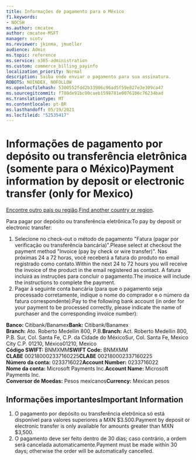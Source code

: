 ```yaml
---
title: Informações de pagamento para o México
f1.keywords:
- NOCSH
ms.author: cmcatee
author: cmcatee-MSFT
manager: scotv
ms.reviewer: jkinma, jmueller
audience: Admin
ms.topic: reference
ms.service: o365-administration
ms.custom: commerce_billing_payinfo
localization_priority: Normal
description: Saiba onde enviar o pagamento para sua assinatura.
ROBOTS: NOINDEX, NOFOLLOW
ms.openlocfilehash: 5300552fdd2b33986c96ad5f59e827e3e309ca47
ms.sourcegitcommit: f780de91bc00caeb1598781e0076106c76234bad
ms.translationtype: MT
ms.contentlocale: pt-BR
ms.lasthandoff: 05/19/2021
ms.locfileid: "52535417"
---
```

# <a name="payment-information-by-deposit-or-electronic-transfer-only-for-mexico"></a><span data-ttu-id="81a8c-103">Informações de pagamento por depósito ou transferência eletrônica (somente para o México)</span><span class="sxs-lookup"><span data-stu-id="81a8c-103">Payment information by deposit or electronic transfer (only for Mexico)</span></span>

<span data-ttu-id="81a8c-104">[Encontre outro país ou região](../billing-and-payments/pay-for-your-subscription.md).</span><span class="sxs-lookup"><span data-stu-id="81a8c-104">[Find another country or region](../billing-and-payments/pay-for-your-subscription.md).</span></span>

<span data-ttu-id="81a8c-105">Para pagar por depósito ou transferência eletrônica:</span><span class="sxs-lookup"><span data-stu-id="81a8c-105">To pay by deposit or electronic transfer:</span></span>

1. <span data-ttu-id="81a8c-106">Selecione no check-out o método de pagamento "Fatura (pagar por verificação ou transferência bancária)".</span><span class="sxs-lookup"><span data-stu-id="81a8c-106">Please select at checkout the payment method "Invoice (pay by check or wire transfer)".</span></span> <span data-ttu-id="81a8c-107">Nas próximas 24 a 72 horas, você receberá a fatura do produto no email registrado como contato.</span><span class="sxs-lookup"><span data-stu-id="81a8c-107">Within the next 24 to 72 hours you will receive the invoice of the product in the email registered as contact.</span></span> <span data-ttu-id="81a8c-108">A fatura incluirá as instruções para concluir o pagamento.</span><span class="sxs-lookup"><span data-stu-id="81a8c-108">The invoice will include the instructions to complete the payment.</span></span>
2. <span data-ttu-id="81a8c-109">Pagar à seguinte conta bancária (para que o pagamento seja processado corretamente, indique o nome do comprador e o número da fatura correspondente):</span><span class="sxs-lookup"><span data-stu-id="81a8c-109">Pay to the following bank account (in order for your payment to be processed correctly, please indicate the name of purchaser and the corresponding invoice number):</span></span>  

<span data-ttu-id="81a8c-110">**Banco:** Citibank/Banamex</span><span class="sxs-lookup"><span data-stu-id="81a8c-110">**Bank:** Citibank/Banamex</span></span>  
<span data-ttu-id="81a8c-111">**Branch:** Ato. Roberto Medellin 800, P.B.</span><span class="sxs-lookup"><span data-stu-id="81a8c-111">**Branch:** Act. Roberto Medellin 800, P.B.</span></span> <span data-ttu-id="81a8c-112">Sur, Col. Santa Fe, C.P. da Cidade do México</span><span class="sxs-lookup"><span data-stu-id="81a8c-112">Sur, Col. Santa Fe, Mexico City C.P.</span></span> <span data-ttu-id="81a8c-113">01210, México</span><span class="sxs-lookup"><span data-stu-id="81a8c-113">01210, Mexico</span></span>  
<span data-ttu-id="81a8c-114">**Código SWIFT:** BNMXMM</span><span class="sxs-lookup"><span data-stu-id="81a8c-114">**SWIFT Code:** BNMXMM</span></span>  
<span data-ttu-id="81a8c-115">**CLABE** 002180002337160225</span><span class="sxs-lookup"><span data-stu-id="81a8c-115">**CLABE** 002180002337160225</span></span>  
<span data-ttu-id="81a8c-116">**Número da conta:** 0233716022</span><span class="sxs-lookup"><span data-stu-id="81a8c-116">**Account Number:** 0233716022</span></span>  
<span data-ttu-id="81a8c-117">**Nome da conta:** Microsoft Payments Inc.</span><span class="sxs-lookup"><span data-stu-id="81a8c-117">**Account Name:** Microsoft Payments Inc.</span></span>  
<span data-ttu-id="81a8c-118">**Conversor de Moedas:** Pesos mexicanos</span><span class="sxs-lookup"><span data-stu-id="81a8c-118">**Currency:** Mexican pesos</span></span>

## <a name="important-information"></a><span data-ttu-id="81a8c-119">Informações importantes</span><span class="sxs-lookup"><span data-stu-id="81a8c-119">Important Information</span></span>

1. <span data-ttu-id="81a8c-120">O pagamento por depósito ou transferência eletrônica só está disponível para valores superiores a MXN $3.500.</span><span class="sxs-lookup"><span data-stu-id="81a8c-120">Payment by deposit or electronic transfer is only available for amounts greater than MXN $3,500.</span></span>
2. <span data-ttu-id="81a8c-121">O pagamento deve ser feito dentro de 30 dias; caso contrário, a ordem será cancelada automaticamente.</span><span class="sxs-lookup"><span data-stu-id="81a8c-121">Payment must be made within 30 days; otherwise the order will be automatically cancelled.</span></span>
